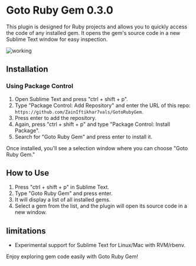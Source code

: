# Goto Ruby Gem 0.3.0

This plugin is designed for Ruby projects and allows you to quickly access the code of any installed gem. It opens the gem's source code in a new Sublime Text window for easy inspection.

![working](https://github.com/ZainIftikhar7vals/GotoRubyGem/assets/88649907/f23eeb13-061b-4e27-a7f5-a5d35d7e5933)


## Installation

### Using Package Control
1. Open Sublime Text and press "ctrl + shift + p".
2. Type "Package Control: Add Repository" and enter the URL of this repo: `https://github.com/ZainIftikhar7vals/GotoRubyGem`.
3. Press enter to add the repository.
4. Again, press "ctrl + shift + p" and type "Package Control: Install Package".
5. Search for "Goto Ruby Gem" and press enter to install it.

Once installed, you'll see a selection window where you can choose "Goto Ruby Gem."

## How to Use

1. Press "ctrl + shift + p" in Sublime Text.
2. Type "Goto Ruby Gem" and press enter.
3. It will display a list of all installed gems.
4. Select a gem from the list, and the plugin will open its source code in a new window.

## limitations
* Experimental support for Sublime Text for Linux/Mac with RVM/rbenv.

Enjoy exploring gem code easily with Goto Ruby Gem!
